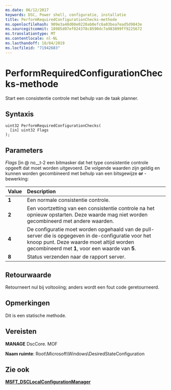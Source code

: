 ```yaml
---
ms.date: 06/12/2017
keywords: DSC, Power shell, configuratie, installatie
title: PerformRequiredConfigurationChecks-methode
ms.openlocfilehash: 909e3a48d08e0220ab0efc6a03bea7ead5d9843e
ms.sourcegitcommit: 18985d07ef024378c8590dc7a983099ff9225672
ms.translationtype: MT
ms.contentlocale: nl-NL
ms.lasthandoff: 10/04/2019
ms.locfileid: "71942683"
---
```

# <a name="performrequiredconfigurationchecks-method"></a>PerformRequiredConfigurationChecks-methode

Start een consistentie controle met behulp van de taak planner.

## <a name="syntax"></a>Syntaxis

```mof
uint32 PerformRequiredConfigurationChecks(
  [in] uint32 Flags
);
```

## <a name="parameters"></a>Parameters

*Flags* \[in @ no__t-2 een bitmasker dat het type consistentie controle opgeeft dat moet worden uitgevoerd. De volgende waarden zijn geldig en kunnen worden gecombineerd met behulp van een bitsgewijze **or** -bewerking:

|Value |Description |
|:--- |:---|
|**1** | Een normale consistentie controle. |
|**2** | Een voortzetting van een consistentie controle na het opnieuw opstarten. Deze waarde mag niet worden gecombineerd met andere waarden. |
|**4** | De configuratie moet worden opgehaald van de pull-server die is opgegeven in de-configuratie voor het knoop punt. Deze waarde moet altijd worden gecombineerd met **1**, voor een waarde van **5**. |
|**8** | Status verzenden naar de rapport server. |

## <a name="return-value"></a>Retourwaarde

Retourneert nul bij voltooiing; anders wordt een fout code geretourneerd.

## <a name="remarks"></a>Opmerkingen

Dit is een statische methode.

## <a name="requirements"></a>Vereisten

**MANAGE** DscCore. MOF

**Naam ruimte**: Root\Microsoft\Windows\DesiredStateConfiguration

## <a name="see-also"></a>Zie ook

[**MSFT_DSCLocalConfigurationManager**](msft-dsclocalconfigurationmanager.md)
